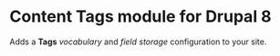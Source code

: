 # Content Tags module for Drupal 8

Adds a **Tags** _vocabulary_ and _field storage_ configuration to your site.
